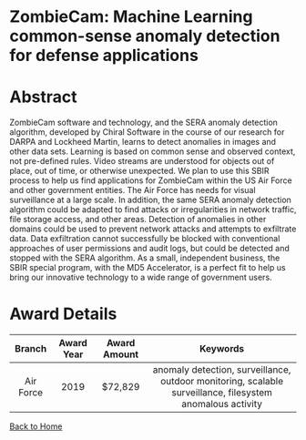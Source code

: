 
ZombieCam: Machine Learning common-sense anomaly detection for defense applications
===================================================================================

# Abstract


ZombieCam software and technology, and the SERA anomaly detection algorithm, developed by Chiral Software in the course of our research for DARPA and Lockheed Martin, learns to detect anomalies in images and other data sets. Learning is based on common sense and observed context, not pre-defined rules. Video streams are understood for objects out of place, out of time, or otherwise unexpected. We plan to use this SBIR process to help us find applications for ZombieCam within the US Air Force and other government entities. The Air Force has needs for visual surveillance at a large scale. In addition, the same SERA anomaly detection algorithm could be adapted to find attacks or irregularities in network traffic, file storage access, and other areas. Detection of anomalies in other domains could be used to prevent network attacks and attempts to exfiltrate data. Data exfiltration cannot successfully be blocked with conventional approaches of user permissions and audit logs, but could be detected and stopped with the SERA algorithm. As a small, independent business, the SBIR special program, with the MD5 Accelerator, is a perfect fit to help us bring our innovative technology to a wide range of government users.  

# Award Details

|Branch|Award Year|Award Amount|Keywords|
| :---: | :---: | :---: | :---: |
|Air Force|2019|$72,829|anomaly detection, surveillance, outdoor monitoring, scalable surveillance, filesystem anomalous activity|
  
  


[Back to Home](https://github.com/chrischow/dod_sbir_awards#1448)